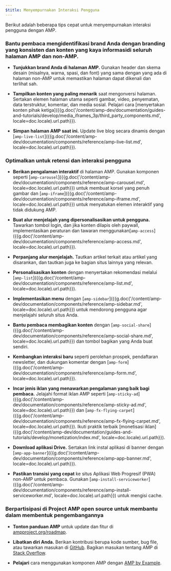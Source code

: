 ```yaml
---
$title: Menyempurnakan Interaksi Pengguna
---
```


Berikut adalah beberapa tips cepat untuk menyempurnakan interaksi pengguna dengan AMP.

### Bantu pembaca mengidentifikasi brand Anda dengan branding yang konsisten dan konten yang kaya informasidi seluruh halaman AMP dan non-AMP.

- **Tunjukkan brand Anda di halaman AMP.** Gunakan header dan skema desain (misalnya, warna, spasi, dan font)
yang sama dengan yang ada di halaman non-AMP untuk memastikan halaman dapat dikenali dan terlihat sah.

- **Tampilkan konten yang paling menarik** saat mengonversi halaman. Sertakan elemen halaman utama seperti
gambar, video, penyematan, data terstruktur, komentar, dan media sosial. Pelajari cara
[menyertakan konten pihak ketiga]({{g.doc('/content/amp-dev/documentation/guides-and-tutorials/develop/media_iframes_3p/third_party_components.md', locale=doc.locale).url.path}}).

- **Simpan halaman AMP saat ini.** Update live blog secara dinamis dengan [`amp-live-list`]({{g.doc('/content/amp-dev/documentation/components/reference/amp-live-list.md', locale=doc.locale).url.path}}).

### Optimalkan untuk retensi dan interaksi pengguna

- **Berikan pengalaman interaktif** di halaman AMP. Gunakan komponen seperti [`amp-carousel`]({{g.doc('/content/amp-dev/documentation/components/reference/amp-carousel.md', locale=doc.locale).url.path}}) untuk membuat korsel yang penuh gambar
dan [`amp-iframe`]({{g.doc('/content/amp-dev/documentation/components/reference/amp-iframe.md', locale=doc.locale).url.path}}) untuk menyatukan
elemen interaktif yang tidak didukung AMP.

- **Buat alur menjelajah yang dipersonalisasikan untuk pengguna.** Tawarkan tombol login, dan jika konten
dilapis oleh paywall, implementasikan peraturan dan tawaran menggunakan[`amp-access`]({{g.doc('/content/amp-dev/documentation/components/reference/amp-access.md', locale=doc.locale).url.path}}).

- **Perpanjang alur menjelajah.** Tautkan artikel terkait atau artikel yang disarankan, dan tautkan juga ke
bagian situs lainnya yang relevan.

- **Personalisasikan konten** dengan menyertakan rekomendasi melalui [`amp-list`]({{g.doc('/content/amp-dev/documentation/components/reference/amp-list.md', locale=doc.locale).url.path}}).

- **Implementasikan menu** dengan [`amp-sidebar`]({{g.doc('/content/amp-dev/documentation/components/reference/amp-sidebar.md', locale=doc.locale).url.path}}) untuk mendorong pengguna agar menjelajahi seluruh situs Anda.

- **Bantu pembaca membagikan konten** dengan [`amp-social-share`]({{g.doc('/content/amp-dev/documentation/components/reference/amp-social-share.md', locale=doc.locale).url.path}}) dan tombol bagikan yang Anda buat sendiri.

- **Kembangkan interaksi baru** seperti perolehan prospek, pendaftaran newsletter, dan dukungan komentar
dengan [`amp-form`]({{g.doc('/content/amp-dev/documentation/components/reference/amp-form.md', locale=doc.locale).url.path}}).

- **Incar jenis iklan yang menawarkan pengalaman yang baik bagi pembaca.** Jelajahi format iklan AMP seperti
[`amp-sticky-ad`]({{g.doc('/content/amp-dev/documentation/components/reference/amp-sticky-ad.md', locale=doc.locale).url.path}}) dan
[`amp-fx-flying-carpet`]({{g.doc('/content/amp-dev/documentation/components/reference/amp-fx-flying-carpet.md', locale=doc.locale).url.path}}).
Ikuti praktik terbaik [monetisasi iklan]({{g.doc('/content/amp-dev/documentation/guides-and-tutorials/develop/monetization/index.md', locale=doc.locale).url.path}}).

- **Download aplikasi Drive.** Sertakan link instal aplikasi di banner dengan [`amp-app-banner`]({{g.doc('/content/amp-dev/documentation/components/reference/amp-app-banner.md', locale=doc.locale).url.path}}).

- **Pastikan transisi yang cepat** ke situs Aplikasi Web Progresif (PWA) non-AMP untuk pembaca. Gunakan
[`amp-install-serviceworker`]({{g.doc('/content/amp-dev/documentation/components/reference/amp-install-serviceworker.md', locale=doc.locale).url.path}}) untuk mengisi cache.

### Berpartisipasi di Project AMP open source untuk membantu dalam membentuk pengembangannya

- **Tonton panduan AMP** untuk update dan fitur di [ampproject.org/roadmap](/roadmap/).

- **Libatkan diri Anda.**  Berikan kontribusi berupa kode sumber, bug file, atau tawarkan masukan di
[GitHub](https://github.com/ampproject/amphtml/blob/master/CONTRIBUTING.md). Bagikan masukan tentang AMP di
[Stack Overflow](https://stackoverflow.com/questions/tagged/amp-html).

- **Pelajari** cara menggunakan komponen AMP dengan [AMP by Example](https://ampbyexample.com/).

